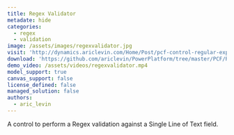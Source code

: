 ```yaml
---
title: Regex Validator
metadate: hide
categories:
  - regex
  - validation
image: /assets/images/regexvalidator.jpg
visit: 'http://dynamics.ariclevin.com/Home/Post/pcf-control-regular-expressions'
download: 'https://github.com/ariclevin/PowerPlatform/tree/master/PCF/RegexValidator'
demo_video: /assets/videos/regexvalidator.mp4
model_support: true
canvas_support: false
license_defined: false
managed_solution: false
authors:
  - aric_levin
---
```


A control to perform a Regex validation against a Single Line of Text field.
